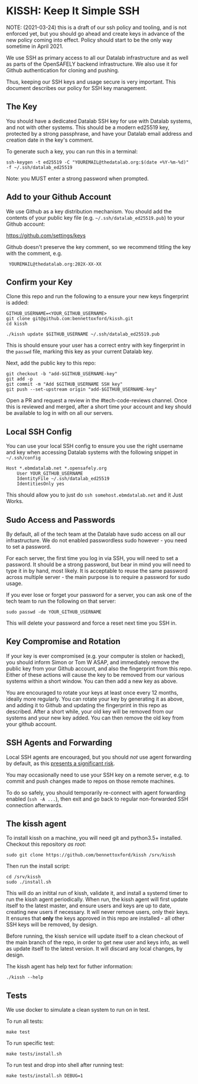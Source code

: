 # KISSH: Keep It Simple SSH

NOTE: (2021-03-24) this is a draft of our ssh policy and tooling, and is not
enforced yet, but you should go ahead and create keys in advance of the new
policy coming into effect. Policy should start to be the only way sometime in
April 2021.

We use SSH as primary access to all our Datalab infrastructure and as well as
parts of the OpenSAFELY backend infrastructure. We also use it for Github
authentication for cloning and pushing.

Thus, keeping our SSH keys and usage secure is very important. This document
describes our policy for SSH key management.


## The Key

You should have a dedicated Datalab SSH key for use with Datalab systems, and
not with other systems. This should be a modern ed25519 key, protected by
a strong passphrase, and have your Datalab email address and creation date in
the key's comment.

To generate such a key, you can run this in a terminal:

    ssh-keygen -t ed25519 -C "YOUREMAIL@thedatalab.org:$(date +%Y-%m-%d)" -f ~/.ssh/datalab_ed25519

Note: you MUST enter a strong password when prompted.


## Add to your Github Account

We use Github as a key distribution mechanism. You should add the contents of
your public key file (e.g. `~/.ssh/datalab_ed25519.pub`) to your Github
account:

[ https://github.com/settings/keys ](https://github.com/settings/keys)

Github doesn't preserve the key comment, so we recommend titling the key with
the comment, e.g.

     YOUREMAIL@thedatalab.org:202X-XX-XX


## Confirm your Key

Clone this repo and run the following to a ensure your new keys fingerprint is
added:

    GITHUB_USERNAME=<YOUR_GITHUB_USERNAME>
    git clone git@github.com:bennettoxford/kissh.git
    cd kissh

    ./kissh update $GITHUB_USERNAME ~/.ssh/datalab_ed25519.pub

This is should ensure your user has a correct entry with key fingerprint in the
`passwd` file, marking this key as your current Datalab key.

Next, add the public key to this repo:

    git checkout -b "add-$GITHUB_USERNAME-key"
    git add -p
    git commit -m "Add $GITHUB_USERNAME SSH key"
    git push --set-upstream origin "add-$GITHUB_USERNAME-key"

Open a PR and request a review in the #tech-code-reviews channel. Once
this is reviewed and merged, after a short time your account and key
should be available to log in with on all our servers.

## Local SSH Config

You can use your local SSH config to ensure you use the right username and key when
accessing Datalab systems with the following snippet in `~/.ssh/config`

```
Host *.ebmdatalab.net *.opensafely.org
    User YOUR_GITHUB_USERNAME
    IdentityFile ~/.ssh/datalab_ed25519
    IdentitiesOnly yes
```

This should allow you to just do `ssh somehost.ebmdatalab.net` and it Just Works.


## Sudo Access and Passwords

By default, all of the tech team at the Datalab have sudo access on all our
infrastructure. We do not enabled passwordless sudo however - you need to set
a password.

For each server, the first time you log in via SSH, you will need to set
a password. It should be a strong password, but bear in mind you will need to
type it in by hand, most likely. It is acceptable to reuse the same password
across multiple server - the main purpose is to require a password for sudo
usage.

If you ever lose or forget your password for a server, you can ask one of the
tech team to run the following on that server:

    sudo passwd -de YOUR_GITHUB_USERNAME

This will delete your password and force a reset next time you SSH in.

## Key Compromise and Rotation

If your key is ever compromised (e.g. your computer is stolen or hacked), you
should inform Simon or Tom W ASAP, and immediately remove the public key from
your Github account, and also the fingerprint from this repo. Either of these
actions will cause the key to be removed from our various systems within
a short window. You can then add a new key as above.


You are encouraged to rotate your keys at least once every 12 months, ideally
more regularly.  You can rotate your key by generating it as above, and adding
it to Github and updating the fingerprint in this repo as described. After
a short while, your old key will be removed from our systems and your new key added.
You can then remove the old key from your github account.


## SSH Agents and Forwarding

Local SSH agents are encouraged, but you should *not* use agent forwarding by
default, as this [presents a significant
risk](https://smallstep.com/blog/ssh-agent-explained/#agent-forwarding-comes-with-a-risk).

You may occasionally need to use your SSH key on a remote server, e.g. to
commit and push changes made to repos on those remote machines.

To do so safely, you should temporarily re-connect with agent forwarding
enabled (`ssh -A ...`), then exit and go back to regular non-forwarded SSH
connection afterwards.


## The kissh agent

To install kissh on a machine, you will need git and python3.5+ installed.
Checkout this repository *as root*:

    sudo git clone https://github.com/bennettoxford/kissh /srv/kissh

Then run the install script:

    cd /srv/kissh
    sudo ./install.sh

This will do an initital run of kissh, validate it, and install a systemd timer
to run the kissh agent periodically. When run, the kissh agent will first
update itself to the latest master, and ensure users and keys are up to date,
creating new users if necessary. It will never remove users, only their keys.
It ensures that **only** the keys approved in this repo are installed - all
other SSH keys will be removed, by design.

Before running, the kissh service will update itself to a clean checkout of the
main branch of the repo, in order to get new user and keys info, as well as
update itself to the latest version. It will discard any local changes, by
design.

The kissh agent has help text for futher information:

    ./kissh --help


## Tests

We use docker to simulate a clean system to run on in test.

To run all tests:

    make test

To run specific test:

    make tests/install.sh

To run test and drop into shell after running test:

    make tests/install.sh DEBUG=1
